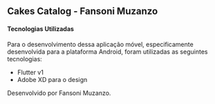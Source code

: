 ## Cakes Catalog - Fansoni Muzanzo

#### Tecnologias Utilizadas
Para o desenvolvimento dessa aplicação móvel, especificamente desenvolvida para a plataforma Android, foram utilizadas as seguintes tecnologias:

- Flutter v1
- Adobe XD para o design

Desenvolvido por Fansoni Muzanzo.
